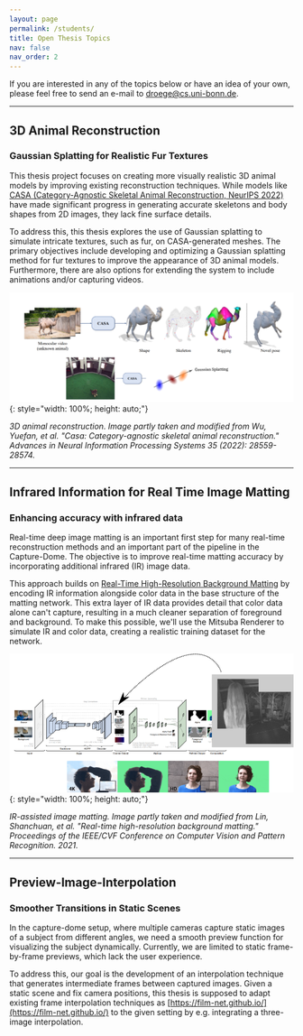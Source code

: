 ```yaml
---
layout: page
permalink: /students/
title: Open Thesis Topics 
nav: false
nav_order: 2
---
```




If you are interested in any of the topics below or have an idea of your own, please feel free to send an e-mail to [droege@cs.uni-bonn.de](mailto:droege@cs.uni-bonn.de).

---

## **3D Animal Reconstruction**
### Gaussian Splatting for Realistic Fur Textures  


This thesis project focuses on creating more visually realistic 3D animal models by improving existing reconstruction techniques. While models like [CASA (Category-Agnostic Skeletal Animal Reconstruction, NeurIPS 2022)](https://ivenwu.com/CASA/) have made significant progress in generating accurate skeletons and body shapes from 2D images, they lack fine surface details.

To address this, this thesis explores the use of Gaussian splatting to simulate intricate textures, such as fur, on CASA-generated meshes. The primary objectives include developing and optimizing a Gaussian splatting method for fur textures to improve the appearance of 3D animal models. Furthermore, there are also options for extending the system to include animations and/or capturing videos.

![Alt text](/assets/img/casa.png){: style="width: 100%; height: auto;"}

*3D animal reconstruction. Image partly taken and modified from Wu, Yuefan, et al. "Casa: Category-agnostic skeletal animal reconstruction." Advances in Neural Information Processing Systems 35 (2022): 28559-28574.*

---

## **Infrared Information for Real Time Image Matting**
### Enhancing accuracy with infrared data

Real-time deep image matting is an important first step for many real-time reconstruction methods and an important part of the pipeline in the Capture-Dome. The objective is to improve real-time matting accuracy by incorporating additional infrared (IR) image data.

This approach builds on [Real-Time High-Resolution Background Matting](https://grail.cs.washington.edu/projects/background-matting-v2/) by encoding IR information alongside color data in the base structure of the matting network. This extra layer of IR data provides detail that color data alone can't capture, resulting in a much cleaner separation of foreground and background. To make this possible, we'll use the Mitsuba Renderer to simulate IR and color data, creating a realistic training dataset for the network.

![Alt text](/assets/img/g1881.png){: style="width: 100%; height: auto;"}

*IR-assisted image matting. Image partly taken and modified from Lin, Shanchuan, et al. "Real-time high-resolution background matting." Proceedings of the IEEE/CVF Conference on Computer Vision and Pattern Recognition. 2021.*

---

## **Preview-Image-Interpolation**
### Smoother Transitions in Static Scenes

In the capture-dome setup, where multiple cameras capture static images of a subject from different angles, we need a smooth preview function for visualizing the subject dynamically. Currently, we are limited to static frame-by-frame previews, which lack the user experience. 

To address this, our goal is the development of an interpolation technique that generates intermediate frames between captured images. Given a static scene and fix camera positions, this thesis is supposed to adapt existing frame interpolation techniques as [https://film-net.github.io/](https://film-net.github.io/) to the given setting by e.g. integrating a three-image interpolation.
